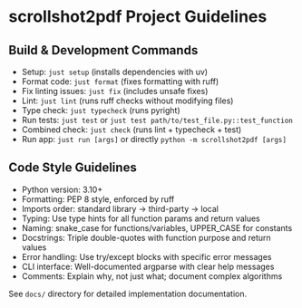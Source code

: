 # scrollshot2pdf Project Guidelines

## Build & Development Commands
- Setup: `just setup` (installs dependencies with uv)
- Format code: `just format` (fixes formatting with ruff)
- Fix linting issues: `just fix` (includes unsafe fixes)
- Lint: `just lint` (runs ruff checks without modifying files)
- Type check: `just typecheck` (runs pyright)
- Run tests: `just test` or `just test path/to/test_file.py::test_function`
- Combined check: `just check` (runs lint + typecheck + test)
- Run app: `just run [args]` or directly `python -m scrollshot2pdf [args]`

## Code Style Guidelines
- Python version: 3.10+
- Formatting: PEP 8 style, enforced by ruff
- Imports order: standard library → third-party → local
- Typing: Use type hints for all function params and return values
- Naming: snake_case for functions/variables, UPPER_CASE for constants
- Docstrings: Triple double-quotes with function purpose and return values
- Error handling: Use try/except blocks with specific error messages
- CLI interface: Well-documented argparse with clear help messages
- Comments: Explain why, not just what; document complex algorithms

See `docs/` directory for detailed implementation documentation.

